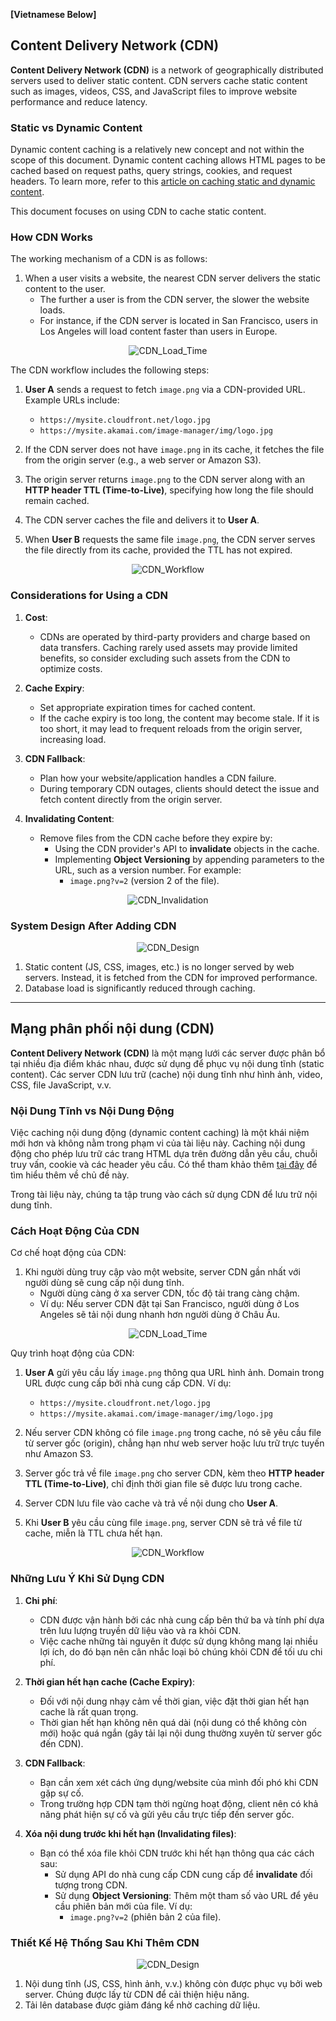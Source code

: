 **[Vietnamese Below]**

## Content Delivery Network (CDN)

**Content Delivery Network (CDN)** is a network of geographically distributed servers used to deliver static content. CDN servers cache static content such as images, videos, CSS, and JavaScript files to improve website performance and reduce latency.

### Static vs Dynamic Content

Dynamic content caching is a relatively new concept and not within the scope of this document. Dynamic content caching allows HTML pages to be cached based on request paths, query strings, cookies, and request headers. To learn more, refer to this [article on caching static and dynamic content](https://www.cloudflare.com/learning/cdn/caching-static-and-dynamic-content/).

This document focuses on using CDN to cache static content.

### How CDN Works

The working mechanism of a CDN is as follows:

1. When a user visits a website, the nearest CDN server delivers the static content to the user.
   - The further a user is from the CDN server, the slower the website loads.
   - For instance, if the CDN server is located in San Francisco, users in Los Angeles will load content faster than users in Europe.

<p align="center" style="width: 50%; margin-left: 25%">
  <img src="../images/Chapter1/CDN_Load_Time.png" alt="CDN_Load_Time">
</p>

The CDN workflow includes the following steps:

1. **User A** sends a request to fetch `image.png` via a CDN-provided URL. Example URLs include:
   - `https://mysite.cloudfront.net/logo.jpg`
   - `https://mysite.akamai.com/image-manager/img/logo.jpg`

2. If the CDN server does not have `image.png` in its cache, it fetches the file from the origin server (e.g., a web server or Amazon S3).

3. The origin server returns `image.png` to the CDN server along with an **HTTP header TTL (Time-to-Live)**, specifying how long the file should remain cached.

4. The CDN server caches the file and delivers it to **User A**.

5. When **User B** requests the same file `image.png`, the CDN server serves the file directly from its cache, provided the TTL has not expired.

<p align="center" style="width: 50%; margin-left: 25%">
  <img src="../images/Chapter1/CDN_Workflow.png" alt="CDN_Workflow">
</p>

### Considerations for Using a CDN

1. **Cost**:
   - CDNs are operated by third-party providers and charge based on data transfers. Caching rarely used assets may provide limited benefits, so consider excluding such assets from the CDN to optimize costs.

2. **Cache Expiry**:
   - Set appropriate expiration times for cached content. 
   - If the cache expiry is too long, the content may become stale. If it is too short, it may lead to frequent reloads from the origin server, increasing load.

3. **CDN Fallback**:
   - Plan how your website/application handles a CDN failure. 
   - During temporary CDN outages, clients should detect the issue and fetch content directly from the origin server.

4. **Invalidating Content**:
   - Remove files from the CDN cache before they expire by:
     - Using the CDN provider's API to **invalidate** objects in the cache.
     - Implementing **Object Versioning** by appending parameters to the URL, such as a version number. For example:
       - `image.png?v=2` (version 2 of the file).

<p align="center" style="width: 50%; margin-left: 25%">
  <img src="../images/Chapter1/CDN_Invalidation.png" alt="CDN_Invalidation">
</p>

### System Design After Adding CDN

<p align="center" style="width: 50%; margin-left: 25%">
  <img src="../images/Chapter1/CDN_Design.png" alt="CDN_Design">
</p>

1. Static content (JS, CSS, images, etc.) is no longer served by web servers. Instead, it is fetched from the CDN for improved performance.
2. Database load is significantly reduced through caching.

---

## Mạng phân phối nội dung (CDN)

**Content Delivery Network (CDN)** là một mạng lưới các server được phân bổ tại nhiều địa điểm khác nhau, được sử dụng để phục vụ nội dung tĩnh (static content). Các server CDN lưu trữ (cache) nội dung tĩnh như hình ảnh, video, CSS, file JavaScript, v.v.

### Nội Dung Tĩnh vs Nội Dung Động

Việc caching nội dung động (dynamic content caching) là một khái niệm mới hơn và không nằm trong phạm vi của tài liệu này. Caching nội dung động cho phép lưu trữ các trang HTML dựa trên đường dẫn yêu cầu, chuỗi truy vấn, cookie và các header yêu cầu. Có thể tham khảo thêm [tại đây](https://www.cloudflare.com/learning/cdn/caching-static-and-dynamic-content/) để tìm hiểu thêm về chủ đề này. 

Trong tài liệu này, chúng ta tập trung vào cách sử dụng CDN để lưu trữ nội dung tĩnh.

### Cách Hoạt Động Của CDN

Cơ chế hoạt động của CDN:

1. Khi người dùng truy cập vào một website, server CDN gần nhất với người dùng sẽ cung cấp nội dung tĩnh. 
   - Người dùng càng ở xa server CDN, tốc độ tải trang càng chậm. 
   - Ví dụ: Nếu server CDN đặt tại San Francisco, người dùng ở Los Angeles sẽ tải nội dung nhanh hơn người dùng ở Châu Âu.

<p align="center" style="width: 50%; margin-left: 25%">
  <img src="../images/Chapter1/CDN_Load_Time.png" alt="CDN_Load_Time">
</p>

Quy trình hoạt động của CDN:

1. **User A** gửi yêu cầu lấy `image.png` thông qua URL hình ảnh. Domain trong URL được cung cấp bởi nhà cung cấp CDN. Ví dụ:
   - `https://mysite.cloudfront.net/logo.jpg`
   - `https://mysite.akamai.com/image-manager/img/logo.jpg`
   
2. Nếu server CDN không có file `image.png` trong cache, nó sẽ yêu cầu file từ server gốc (origin), chẳng hạn như web server hoặc lưu trữ trực tuyến như Amazon S3.

3. Server gốc trả về file `image.png` cho server CDN, kèm theo **HTTP header TTL (Time-to-Live)**, chỉ định thời gian file sẽ được lưu trong cache.

4. Server CDN lưu file vào cache và trả về nội dung cho **User A**.

5. Khi **User B** yêu cầu cùng file `image.png`, server CDN sẽ trả về file từ cache, miễn là TTL chưa hết hạn.

<p align="center" style="width: 50%; margin-left: 25%">
  <img src="../images/Chapter1/CDN_Workflow.png" alt="CDN_Workflow">
</p>

### Những Lưu Ý Khi Sử Dụng CDN

1. **Chi phí**:
   - CDN được vận hành bởi các nhà cung cấp bên thứ ba và tính phí dựa trên lưu lượng truyền dữ liệu vào và ra khỏi CDN.
   - Việc cache những tài nguyên ít được sử dụng không mang lại nhiều lợi ích, do đó bạn nên cân nhắc loại bỏ chúng khỏi CDN để tối ưu chi phí.

2. **Thời gian hết hạn cache (Cache Expiry)**:
   - Đối với nội dung nhạy cảm về thời gian, việc đặt thời gian hết hạn cache là rất quan trọng.
   - Thời gian hết hạn không nên quá dài (nội dung có thể không còn mới) hoặc quá ngắn (gây tải lại nội dung thường xuyên từ server gốc đến CDN).

3. **CDN Fallback**:
   - Bạn cần xem xét cách ứng dụng/website của mình đối phó khi CDN gặp sự cố.
   - Trong trường hợp CDN tạm thời ngừng hoạt động, client nên có khả năng phát hiện sự cố và gửi yêu cầu trực tiếp đến server gốc.

4. **Xóa nội dung trước khi hết hạn (Invalidating files)**:
   - Bạn có thể xóa file khỏi CDN trước khi hết hạn thông qua các cách sau:
     - Sử dụng API do nhà cung cấp CDN cung cấp để **invalidate** đối tượng trong CDN.
     - Sử dụng **Object Versioning**: Thêm một tham số vào URL để yêu cầu phiên bản mới của file. Ví dụ:
       - `image.png?v=2` (phiên bản 2 của file).


### Thiết Kế Hệ Thống Sau Khi Thêm CDN

<p align="center" style="width: 50%; margin-left: 25%">
  <img src="../images/Chapter1/CDN_Design.png" alt="CDN_Design">
</p>

1. Nội dung tĩnh (JS, CSS, hình ảnh, v.v.) không còn được phục vụ bởi web server. Chúng được lấy từ CDN để cải thiện hiệu năng.
2. Tải lên database được giảm đáng kể nhờ caching dữ liệu.
